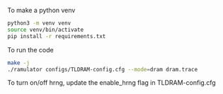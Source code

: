 To make a python venv

```bash
python3 -m venv venv
source venv/bin/activate
pip install -r requirements.txt
```

To run the code

```bash
make -j
./ramulator configs/TLDRAM-config.cfg --mode=dram dram.trace
```

To turn on/off hrng, update the enable_hrng flag in TLDRAM-config.cfg
